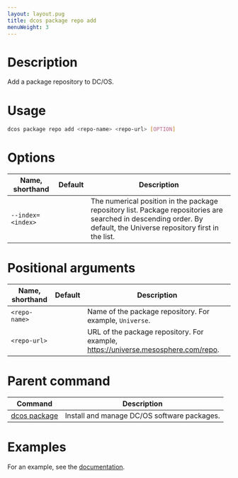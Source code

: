 ```yaml
---
layout: layout.pug
title: dcos package repo add
menuWeight: 3
---
```


# Description
Add a package repository to DC/OS.

# Usage

```bash
dcos package repo add <repo-name> <repo-url> [OPTION]
```

# Options

| Name, shorthand | Default | Description |
|---------|-------------|-------------|
| `--index=<index>`   |             | The numerical position in the package repository list. Package repositories are searched in descending order. By default, the Universe repository first in the list. |

# Positional arguments

| Name, shorthand | Default | Description |
|---------|-------------|-------------|
| `<repo-name>`   |             |  Name of the package repository. For example, `Universe`. |
| `<repo-url>`   |             |  URL of the package repository. For example, https://universe.mesosphere.com/repo. |
        
# Parent command

| Command | Description |
|---------|-------------|
| [dcos package](/docs/1.10/cli/command-reference/dcos-package/)   | Install and manage DC/OS software packages. |

# Examples

For an example, see the [documentation](/docs/1.10/administering-clusters/repo/).